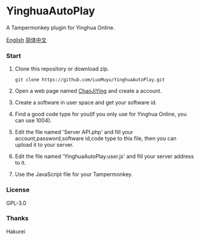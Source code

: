 # YinghuaAutoPlay
A Tampermonkey plugin for Yinghua Online.

[English](https://github.com/LuoMuyu/YinghuaAutoPlay/blob/main/README.md) [简体中文](https://github.com/LuoMuyu/YinghuaAutoPlay/blob/main/README_CN.md)

### Start
1. Clone this repository or download zip.

    `git clone https://github.com/LuoMuyu/YinghuaAutoPlay.git`

2. Open a web page named [ChaoJiYing](https://www.chaojiying.com/) and create a account.

3. Create a software in user space and get your software id.

4. Find a good code type for you(If you only use for Yinghua Online, you can use 1004).

5. Edit the file named 'Server API.php' and fill your account,password,software id,code type to this file, then you can upload it to your server.

6. Edit the file named 'YinghuaAutoPlay.user.js' and fill your server address to it.

7. Use the JavaScript file for your Tampermonkey.

### License
GPL-3.0

### Thanks
Hakurei
